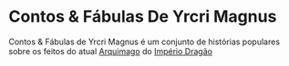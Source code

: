 <!-- TITLE: Contos & Fábulas De Yrcri Magnus -->
<!-- SUBTITLE: Visão geral sobre Contos & Fábulas De Yrcri Magnus -->

# Contos & Fábulas De Yrcri Magnus
Contos & Fábulas de Yrcri Magnus é um conjunto de histórias populares sobre os feitos do atual [Arquimago]() do [Império Dragão](http://localhost/faccoes/imperio-dragao#imperio-dragao)

